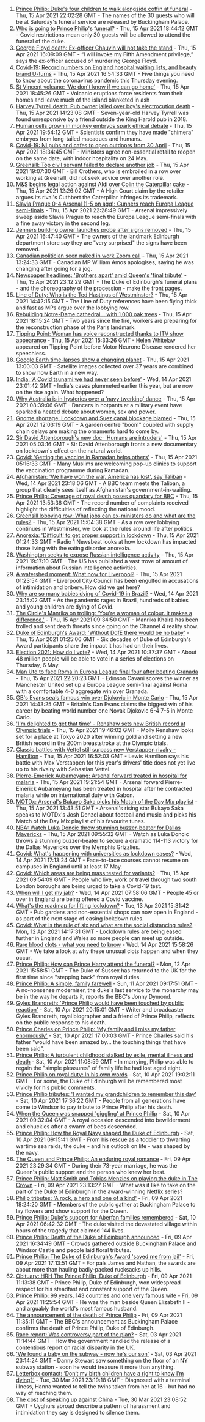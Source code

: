 1. [Prince Philip: Duke's four children to walk alongside coffin at funeral](https://www.bbc.co.uk/news/uk-56761074) - Thu, 15 Apr 2021 22:02:28 GMT - The names of the 30 guests who will be at Saturday's funeral service are released by Buckingham Palace.
2. [Who is going to Prince Philip's funeral?](https://www.bbc.co.uk/news/uk-56765468) - Thu, 15 Apr 2021 18:44:12 GMT - Covid restrictions mean only 30 guests will be allowed to attend the funeral of the duke.
3. [George Floyd death: Ex-officer Chauvin will not take the stand](https://www.bbc.co.uk/news/world-us-canada-56763599) - Thu, 15 Apr 2021 16:09:09 GMT - “I will invoke my Fifth Amendment privilege,” says the ex-officer accused of murdering George Floyd.
4. [Covid-19: Record numbers on England hospital waiting lists, and beauty brand U-turns](https://www.bbc.co.uk/news/uk-56763789) - Thu, 15 Apr 2021 16:54:33 GMT - Five things you need to know about the coronavirus pandemic this Thursday evening.
5. [St Vincent volcano: 'We don't know if we can go home'](https://www.bbc.co.uk/news/world-latin-america-56726773) - Thu, 15 Apr 2021 18:45:26 GMT - Volcanic eruptions force residents from their homes and leave much of the island blanketed in ash
6. [Harvey Tyrrell death: Pub owner jailed over boy's electrocution death](https://www.bbc.co.uk/news/uk-england-london-56758749) - Thu, 15 Apr 2021 14:23:08 GMT - Seven-year-old Harvey Tyrrell was found unresponsive by a friend outside the King Harold pub in 2018.
7. [Human cells grown in monkey embryos spark ethical debate](https://www.bbc.co.uk/news/science-environment-56767517) - Thu, 15 Apr 2021 19:54:12 GMT - Scientists confirm they have made "chimera" embryos from long-tailed macaques and humans.
8. [Covid-19: NI pubs and cafes to open outdoors from 30 April](https://www.bbc.co.uk/news/uk-northern-ireland-56746050) - Thu, 15 Apr 2021 18:34:45 GMT - Ministers agree non-essential retail to reopen on the same date, with indoor hospitality on 24 May.
9. [Greensill: Top civil servant failed to declare another job](https://www.bbc.co.uk/news/uk-politics-56763652) - Thu, 15 Apr 2021 19:07:30 GMT - Bill Crothers, who is embroiled in a row over working at Greensill, did not seek advice over another role.
10. [M&S begins legal action against Aldi over Colin the Caterpillar cake](https://www.bbc.co.uk/news/business-56756731) - Thu, 15 Apr 2021 12:26:02 GMT - A High Court claim by the retailer argues its rival's Cuthbert the Caterpillar infringes its trademark.
11. [Slavia Prague 0-4 Arsenal (1-5 on agg): Gunners reach Europa League semi-finals](https://www.bbc.co.uk/sport/football/56713057) - Thu, 15 Apr 2021 22:28:49 GMT - Arsenal impressively sweep aside Slavia Prague to reach the Europa League semi-finals with a fine away victory in the second leg.
12. [Jenners building owner launches probe after signs removed](https://www.bbc.co.uk/news/uk-scotland-edinburgh-east-fife-56764938) - Thu, 15 Apr 2021 16:47:40 GMT - The owners of the landmark Edinburgh department store say they are "very surprised" the signs have been removed.
13. [Canadian politician seen naked in work Zoom call](https://www.bbc.co.uk/news/world-us-canada-56760714) - Thu, 15 Apr 2021 13:24:33 GMT - Canadian MP William Amos apologises, saying he was changing after going for a jog.
14. [Newspaper headlines: 'Brothers apart' amid Queen's 'final tribute'](https://www.bbc.co.uk/news/blogs-the-papers-56768066) - Thu, 15 Apr 2021 23:12:29 GMT - The Duke of Edinburgh's funeral plans - and the choreography of the procession - make the front pages.
15. [Line of Duty: Who is the Ted Hastings of Westminster?](https://www.bbc.co.uk/news/uk-politics-56759634) - Thu, 15 Apr 2021 14:42:15 GMT - The Line of Duty references have been flying thick and fast as MPs argue over the lobbying row.
16. [Rebuilding Notre-Dame cathedral... with 1,000 oak trees](https://www.bbc.co.uk/news/world-europe-56761834) - Thu, 15 Apr 2021 18:15:24 GMT - Two years since the fire, workers are preparing for the reconstruction phase of the Paris landmark.
17. [Tipping Point: Woman has voice reconstructed thanks to ITV show appearance](https://www.bbc.co.uk/news/entertainment-arts-56757605) - Thu, 15 Apr 2021 15:33:26 GMT - Helen Whitelaw appeared on Tipping Point before Motor Neurone Disease rendered her speechless.
18. [Google Earth time-lapses show a changing planet](https://www.bbc.co.uk/news/technology-56762732) - Thu, 15 Apr 2021 13:00:03 GMT - Satellite images collected over 37 years are combined to show how Earth in a new way.
19. [India: ‘A Covid tsunami we had never seen before’](https://www.bbc.co.uk/news/world-asia-india-56747867) - Wed, 14 Apr 2021 23:01:42 GMT - India's cases plummeted earlier this year, but are now on the rise again. What happened?
20. [Why Australia is in hysterics over a 'navy twerking' dance](https://www.bbc.co.uk/news/world-australia-56754868) - Thu, 15 Apr 2021 08:39:06 GMT - Dancers in hotpants at a military event have sparked a heated debate about women, sex and power.
21. [Gnome shortage: Lockdown and Suez canal blockage blamed](https://www.bbc.co.uk/news/uk-england-gloucestershire-56748561) - Thu, 15 Apr 2021 12:03:19 GMT - A garden centre "boom" coupled with supply chain delays are making the ornaments hard to come by.
22. [Sir David Attenborough's new doc: 'Humans are intruders'](https://www.bbc.co.uk/news/science-environment-56752541) - Thu, 15 Apr 2021 05:03:16 GMT - Sir David Attenborough fronts a new documentary on lockdown's effect on the natural world.
23. [Covid: 'Getting the vaccine in Ramadan helps others'](https://www.bbc.co.uk/news/uk-england-derbyshire-56715038) - Thu, 15 Apr 2021 05:16:33 GMT - Many Muslims are welcoming pop-up clinics to support the vaccination programme during Ramadan.
24. [Afghanistan: 'We have won the war, America has lost', say Taliban](https://www.bbc.co.uk/news/world-asia-56747158) - Wed, 14 Apr 2021 23:18:06 GMT - A BBC team meets the Taliban, a group that clearly sees itself as Afghanistan's government-in-waiting.
25. [Prince Philip: Coverage of royal death poses quandary for BBC](https://www.bbc.co.uk/news/entertainment-arts-56746250) - Thu, 15 Apr 2021 13:53:36 GMT - The record number of complaints received highlight the difficulties of reflecting the national mood.
26. [Greensill lobbying row: What jobs can ex-ministers do and what are the rules?](https://www.bbc.co.uk/news/uk-politics-56744212) - Thu, 15 Apr 2021 15:04:38 GMT - As a row over lobbying continues in Westminster, we look at the rules around life after politics.
27. [Anorexia: 'Difficult' to get proper support in lockdown](https://www.bbc.co.uk/news/newsbeat-56689670) - Thu, 15 Apr 2021 01:24:33 GMT - Radio 1 Newsbeat looks at how lockdown has impacted those living with the eating disorder anorexia.
28. [Washington seeks to expose Russian intelligence activity](https://www.bbc.co.uk/news/world-us-canada-56765753) - Thu, 15 Apr 2021 19:17:10 GMT - The US has published a vast trove of amount of information about Russian intelligence activities.
29. [A watershed moment: What now for Liverpool?](https://www.bbc.co.uk/news/uk-56679807) - Thu, 15 Apr 2021 01:23:54 GMT - Liverpool City Council has been engulfed in accusations of intimidation and bribery. How did we get here?
30. [Why are so many babies dying of Covid-19 in Brazil?](https://www.bbc.co.uk/news/world-latin-america-56696907) - Wed, 14 Apr 2021 23:15:02 GMT - As the pandemic rages in Brazil, hundreds of babies and young children are dying of Covid.
31. [The Circle's Manrika on trolling: 'You're a woman of colour. It makes a difference.'](https://www.bbc.co.uk/news/newsbeat-56747017) - Thu, 15 Apr 2021 09:34:50 GMT - Manrika Khaira has been trolled and sent death threats since going on the Channel 4 reality show.
32. [Duke of Edinburgh's Award: 'Without DofE there would be no baby'](https://www.bbc.co.uk/news/uk-56734327) - Thu, 15 Apr 2021 01:25:06 GMT - Six decades of Duke of Edinburgh's Award participants share the impact it has had on their lives.
33. [Election 2021: How do I vote?](https://www.bbc.co.uk/news/uk-politics-56581106) - Wed, 14 Apr 2021 10:37:37 GMT - About 48 million people will be able to vote in a series of elections on Thursday, 6 May.
34. [Man Utd to face Roma in Europa League final four after beating Granada](https://www.bbc.co.uk/sport/football/56713064) - Thu, 15 Apr 2021 22:20:23 GMT - Edinson Cavani scores the winner as Manchester United set up a Europa League semi-final against Roma with a comfortable 4-0 aggregate win over Granada.
35. [GB's Evans seals famous win over Djokovic in Monte Carlo](https://www.bbc.co.uk/sport/tennis/56761294) - Thu, 15 Apr 2021 14:43:25 GMT - Britain's Dan Evans claims the biggest win of his career by beating world number one Novak Djokovic 6-4 7-5 in Monte Carlo.
36. ['I'm delighted to get that time' - Renshaw sets new British record at Olympic trials](https://www.bbc.co.uk/sport/swimming/56767777) - Thu, 15 Apr 2021 19:46:02 GMT - Molly Renshaw looks set for a place at Tokyo 2020 after winning gold and setting a new British record in the 200m breaststroke at the Olympic trials.
37. [Classic battles with Vettel still surpass new Verstappen rivalry - Hamilton](https://www.bbc.co.uk/sport/formula1/56765731) - Thu, 15 Apr 2021 16:52:03 GMT - Lewis Hamilton says his battle with Max Verstappen for this year's drivers' title does not yet live up to his rivalry with Sebastian Vettel.
38. [Pierre-Emerick Aubameyang: Arsenal forward treated in hospital for malaria](https://www.bbc.co.uk/sport/football/56767566) - Thu, 15 Apr 2021 19:21:54 GMT - Arsenal forward Pierre-Emerick Aubameyang has been treated in hospital after he contracted malaria while on international duty with Gabon.
39. [MOTDx: Arsenal's Bukayo Saka picks his Match of the Day Mix playlist](https://www.bbc.co.uk/sport/av/football/56763439) - Thu, 15 Apr 2021 13:43:51 GMT - Arsenal's rising star Bukayo Saka speaks to MOTDx's Josh Denzel about football and music and picks his Match of the Day Mix playlist of his favourite tunes.
40. [NBA: Watch Luka Doncic throw stunning buzzer-beater for Dallas Mavericks](https://www.bbc.co.uk/sport/av/basketball/56758416) - Thu, 15 Apr 2021 09:55:32 GMT - Watch as Luka Doncic throws a stunning buzzer-beater to secure a dramatic 114-113 victory for the Dallas Mavericks over the Memphis Grizzlies.
41. [Covid: What's happening with universities as lockdown eases?](https://www.bbc.co.uk/news/explainers-52753913) - Wed, 14 Apr 2021 17:13:24 GMT - Face-to-face courses cannot resume on campuses in England until at least 17 May.
42. [Covid: Which areas are being mass tested for variants?](https://www.bbc.co.uk/news/explainers-54872039) - Thu, 15 Apr 2021 09:54:09 GMT - People who live, work or travel through two south London boroughs are being urged to take a Covid-19 test.
43. [When will I get my jab?](https://www.bbc.co.uk/news/health-55045639) - Wed, 14 Apr 2021 07:58:06 GMT - People 45 or over in England are being offered a Covid vaccine.
44. [What's the roadmap for lifting lockdown?](https://www.bbc.co.uk/news/explainers-52530518) - Tue, 13 Apr 2021 15:31:42 GMT - Pub gardens and non-essential shops can now open in England - as part of the next stage of easing lockdown rules.
45. [Covid: What is the rule of six and what are the social distancing rules?](https://www.bbc.co.uk/news/uk-51506729) - Mon, 12 Apr 2021 14:17:31 GMT - Lockdown rules are being eased further in England and Wales so more people can meet up outside.
46. [Rare blood clots - what you need to know](https://www.bbc.co.uk/news/health-56674796) - Wed, 14 Apr 2021 15:58:26 GMT - We take a look at why these unusual clots happen and when they occur.
47. [Prince Philip: How can Prince Harry attend the funeral?](https://www.bbc.co.uk/news/uk-56709506) - Mon, 12 Apr 2021 15:58:51 GMT - The Duke of Sussex has returned to the UK for the first time since "stepping back" from royal duties.
48. [Prince Philip: A simple, family farewell](https://www.bbc.co.uk/news/56708741) - Sun, 11 Apr 2021 09:17:51 GMT - A no-nonsense moderniser, the duke's last service to the monarchy may be in the way he departs it, reports the BBC's Jonny Dymond.
49. [Gyles Brandreth: 'Prince Philip would have been touched by public reaction'](https://www.bbc.co.uk/news/uk-56703415) - Sat, 10 Apr 2021 20:15:01 GMT - Writer and broadcaster Gyles Brandreth, royal biographer and a friend of Prince Philip, reflects on the public response to his death.
50. [Prince Charles on Prince Philip: 'My family and I miss my father enormously'](https://www.bbc.co.uk/news/uk-56704809) - Sat, 10 Apr 2021 17:00:03 GMT - Prince Charles said his father "would have been amazed by... the touching things that have been said".
51. [Prince Philip: A turbulent childhood stalked by exile, mental illness and death](https://www.bbc.co.uk/news/uk-56690270) - Sat, 10 Apr 2021 11:08:59 GMT - In marrying, Philip was able to regain the "simple pleasures" of family life he had lost aged eight.
52. [Prince Philip on royal duty: In his own words](https://www.bbc.co.uk/news/uk-42003216) - Sat, 10 Apr 2021 19:02:11 GMT - For some, the Duke of Edinburgh will be remembered most vividly for his public comments.
53. [Prince Philip tributes: 'I wanted my grandchildren to remember this day'](https://www.bbc.co.uk/news/uk-56703427) - Sat, 10 Apr 2021 17:36:22 GMT - People from all generations have come to Windsor to pay tribute to Prince Philip after his death.
54. [When the Queen was snapped 'giggling' at Prince Philip](https://www.bbc.co.uk/news/in-pictures-56242398) - Sat, 10 Apr 2021 09:32:04 GMT - A royal occasion descended into bewilderment and chuckles after a swarm of bees descended.
55. [Prince Philip: How the Royal Navy shaped the Duke of Edinburgh](https://www.bbc.co.uk/news/uk-10266717) - Sat, 10 Apr 2021 09:15:41 GMT - From his rescue as a toddler to thwarting wartime sea raids, the duke - and his outlook on life - was shaped by the navy.
56. [The Queen and Prince Philip: An enduring royal romance](https://www.bbc.co.uk/news/uk-56252745) - Fri, 09 Apr 2021 23:29:34 GMT - During their 73-year marriage, he was the Queen's public support and the person who knew her best.
57. [Prince Philip: Matt Smith and Tobias Menzies on playing the duke in The Crown](https://www.bbc.co.uk/news/entertainment-arts-56168336) - Fri, 09 Apr 2021 23:13:27 GMT - What was it like to take on the part of the Duke of Edinburgh in the award-winning Netflix series?
58. [Philip tributes: 'A rock, a hero and one of a kind'](https://www.bbc.co.uk/news/uk-56695307) - Fri, 09 Apr 2021 18:24:20 GMT - Members of the public gather at Buckingham Palace to lay flowers and show support for the Queen.
59. [Prince Philip: Duke's support for Aberfan families remembered](https://www.bbc.co.uk/news/uk-wales-44971042) - Sat, 10 Apr 2021 06:42:32 GMT - The duke visited the devastated village within hours of the tragedy that claimed 144 lives.
60. [Prince Philip: Death of the Duke of Edinburgh announced](https://www.bbc.co.uk/news/in-pictures-56692965) - Fri, 09 Apr 2021 16:34:49 GMT - Crowds gathered outside Buckingham Palace and Windsor Castle and people laid floral tributes.
61. [Prince Philip: The Duke of Edinburgh's Award 'saved me from jail'](https://www.bbc.co.uk/news/uk-56301207) - Fri, 09 Apr 2021 17:13:51 GMT - For pals James and Nathan, the awards are about more than hauling badly-packed rucksacks up hills.
62. [Obituary: HRH The Prince Philip, Duke of Edinburgh](https://www.bbc.co.uk/news/uk-10224525) - Fri, 09 Apr 2021 11:13:38 GMT - Prince Philip, Duke of Edinburgh, won widespread respect for his steadfast and constant support of the Queen.
63. [Prince Philip: 99 years, 143 countries and one very famous wife](https://www.bbc.co.uk/news/uk-42651950) - Fri, 09 Apr 2021 11:25:54 GMT - He was the man beside Queen Elizabeth II - and arguably the world's most famous husband.
64. [The announcement of the death of Prince Philip](https://www.bbc.co.uk/news/uk-21927210) - Fri, 09 Apr 2021 11:35:11 GMT - The BBC's announcement as Buckingham Palace confirms the death of Prince Philip, Duke of Edinburgh.
65. [Race report: Was controversy part of the plan?](https://www.bbc.co.uk/news/uk-politics-56578839) - Sat, 03 Apr 2021 11:14:44 GMT - How the government handled the release of a contentious report on racial disparity in the UK.
66. ['We found a baby on the subway - now he's our son'](https://www.bbc.co.uk/news/stories-56409764) - Sat, 03 Apr 2021 23:14:24 GMT - Danny Stewart saw something on the floor of an NY subway station - soon he would treasure it more than anything.
67. [Letterbox contact: ‘Don’t my birth children have a right to know I’m dying?'](https://www.bbc.co.uk/news/stories-56576285) - Tue, 30 Mar 2021 23:19:18 GMT - Diagnosed with a terminal illness, Hanna wanted to tell the twins taken from her at 16 - but had no way of reaching them.
68. [The cost of speaking up against China](https://www.bbc.co.uk/news/world-asia-china-56563449) - Tue, 30 Mar 2021 23:08:52 GMT - Uyghurs abroad describe a pattern of harassment and intimidation they say is designed to silence them.
